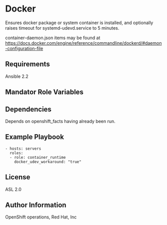Docker
=========

Ensures docker package or system container is installed, and optionally raises timeout for systemd-udevd.service to 5 minutes.

container-daemon.json items may be found at https://docs.docker.com/engine/reference/commandline/dockerd/#daemon-configuration-file

Requirements
------------

Ansible 2.2

Mandator Role Variables
--------------



Dependencies
------------

Depends on openshift_facts having already been run.

Example Playbook
----------------

    - hosts: servers
      roles:
      - role: container_runtime
        docker_udev_workaround: "true"

License
-------

ASL 2.0

Author Information
------------------

OpenShift operations, Red Hat, Inc
